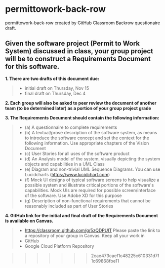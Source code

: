 # permittowork-back-row
permittowork-back-row created by GitHub Classroom
Backrow questionaire draft.
 ## Given the software project (Permit to Work System) discussed in class, your group project will be to construct a Requirements Document for this software.
 
**1.  There are two drafts of this document due:**

> * initial draft on Thursday, Nov 15
> * final draft on Thursday, Dec 4

**2.  Each group will also be asked to peer review the document of another team (to be determined later) as a portion of your group project grade**

**3.  The Requirements Document should contain the following information:**

> * (a)  A questionnaire to complete requirements
> * (b)  A textual/prose description of the software system, as means to introduce the software concept and set the 
> context for the following information.  Use appropriate chapters of the Vision Document
> * (c)  User Stories for all uses of the software product
> * (d)  An Analysis model of the system, visually depicting the system objects and capabilities in a UML Class
> * (e)  Diagram and non-trivial UML Sequence Diagrams. You can use Lucidcharts (https://www.lucidchart.com)
> * (f)  Mock  UI  designs  of  typical  software  screens  to  help  visualize  a  possible  system  and
> illustrate critical portions of the software's capabilities.  Mock UIs are required for possible screen/interface of the 
> software. Use Adobe XD for this purpose
> * (g)  Description of non-functional requirements that cannot be reasonably included as part of User Stories

**4.  GitHub link for the initial and final draft of the Requirements Document is available on Canvas.**

> * https://classroom.github.com/g/5zQDPUlT
> Please paste the link to a repository of your group in Canvas.
> Keep all your work in
> * GitHub
> * Google Cloud Platform Repository


>>>>>>> 2cae473caef1c48225c610331d7f1c69868fbe11
